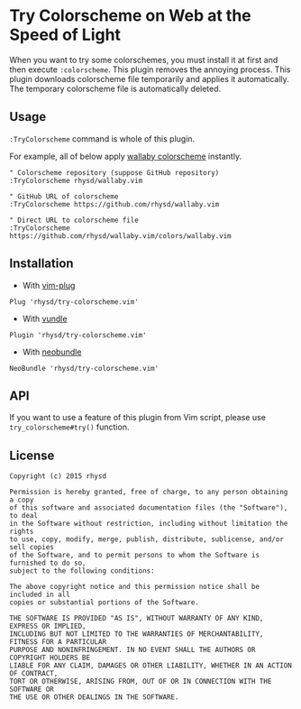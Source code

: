 Try Colorscheme on Web at the Speed of Light
============================================

When you want to try some colorschemes, you must install it at first and then execute `:colorscheme`.
This plugin removes the annoying process.  This plugin downloads colorscheme file temporarily and applies it automatically.  The temporary colorscheme file is automatically deleted.


## Usage

`:TryColorscheme` command is whole of this plugin.

For example, all of below apply [wallaby colorscheme](https://github.com/rhysd/wallaby.vim) instantly.

```vim
" Colorscheme repository (suppose GitHub repository)
:TryColorscheme rhysd/wallaby.vim

" GitHub URL of colorscheme
:TryColorscheme https://github.com/rhysd/wallaby.vim

" Direct URL to colorscheme file
:TryColorscheme https://github.com/rhysd/wallaby.vim/colors/wallaby.vim
```


## Installation

- With [vim-plug](https://github.com/junegunn/vim-plug)

```vim
Plug 'rhysd/try-colorscheme.vim'
```

- With [vundle](https://github.com/VundleVim/Vundle.vim)

```vim
Plugin 'rhysd/try-colorscheme.vim'
```

- With [neobundle](https://github.com/Shougo/neobundle.vim)

```vim
NeoBundle 'rhysd/try-colorscheme.vim'
```


## API

If you want to use a feature of this plugin from Vim script, please use `try_colorscheme#try()` function.

## License

    Copyright (c) 2015 rhysd

    Permission is hereby granted, free of charge, to any person obtaining a copy
    of this software and associated documentation files (the "Software"), to deal
    in the Software without restriction, including without limitation the rights
    to use, copy, modify, merge, publish, distribute, sublicense, and/or sell copies
    of the Software, and to permit persons to whom the Software is furnished to do so,
    subject to the following conditions:

    The above copyright notice and this permission notice shall be included in all
    copies or substantial portions of the Software.

    THE SOFTWARE IS PROVIDED "AS IS", WITHOUT WARRANTY OF ANY KIND, EXPRESS OR IMPLIED,
    INCLUDING BUT NOT LIMITED TO THE WARRANTIES OF MERCHANTABILITY, FITNESS FOR A PARTICULAR
    PURPOSE AND NONINFRINGEMENT. IN NO EVENT SHALL THE AUTHORS OR COPYRIGHT HOLDERS BE
    LIABLE FOR ANY CLAIM, DAMAGES OR OTHER LIABILITY, WHETHER IN AN ACTION OF CONTRACT,
    TORT OR OTHERWISE, ARISING FROM, OUT OF OR IN CONNECTION WITH THE SOFTWARE OR
    THE USE OR OTHER DEALINGS IN THE SOFTWARE.


